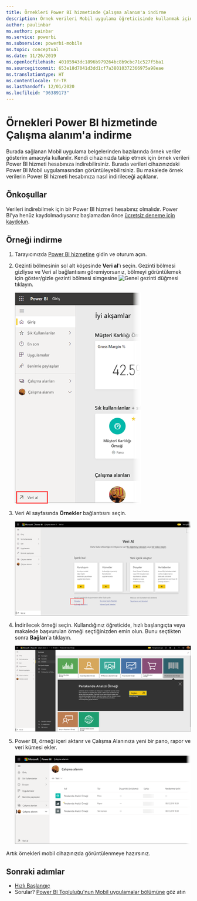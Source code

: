 ```yaml
---
title: Örnekleri Power BI hizmetinde Çalışma alanım'a indirme
description: Örnek verileri Mobil uygulama öğreticisinde kullanmak için Power BI hizmeti hesabınızdaki Çalışma alanım'a indirin.
author: paulinbar
ms.author: painbar
ms.service: powerbi
ms.subservice: powerbi-mobile
ms.topic: conceptual
ms.date: 11/26/2019
ms.openlocfilehash: 40105943dc1896b979264bc8b9cbc71c527f5ba1
ms.sourcegitcommit: 653e18d7041d3dd1cf7a38010372366975a98eae
ms.translationtype: HT
ms.contentlocale: tr-TR
ms.lasthandoff: 12/01/2020
ms.locfileid: "96389173"
---
```

# <a name="downloading-samples-to-my-workspace-in-the-power-bi-service"></a>Örnekleri Power BI hizmetinde Çalışma alanım'a indirme

Burada sağlanan Mobil uygulama belgelerinden bazılarında örnek veriler gösterim amacıyla kullanılır. Kendi cihazınızda takip etmek için örnek verileri Power BI hizmeti hesabınıza indirebilirsiniz. Burada verileri cihazınızdaki Power BI Mobil uygulamasından görüntüleyebilirsiniz. Bu makalede örnek verilerin Power BI hizmeti hesabınıza nasıl indirileceği açıklanır. 

## <a name="prerequisites"></a>Önkoşullar

Verileri indirebilmek için bir Power BI hizmeti hesabınız olmalıdır. Power BI’ya henüz kaydolmadıysanız başlamadan önce [ücretsiz deneme için kaydolun](https://app.powerbi.com/signupredirect?pbi_source=web).

## <a name="download-a-sample"></a>Örneği indirme

1. Tarayıcınızda [Power BI hizmetine](https://app.powerbi.com) gidin ve oturum açın.

2. Gezinti bölmesinin sol alt köşesinde **Veri al**'ı seçin. Gezinti bölmesi gizliyse ve Veri al bağlantısını göremiyorsanız, bölmeyi görüntülemek için göster/gizle gezinti bölmesi simgesine ![Genel gezinti düğmesi](./media/mobile-apps-download-samples/power-bi-iphone-global-nav-button.png) tıklayın.  
   
    ![Verileri Al](./media/mobile-apps-download-samples/power-bi-get-data.png)

3. Veri Al sayfasında **Örnekler** bağlantısını seçin.
   
   ![Örnekler simgesi](./media/mobile-apps-download-samples/power-bi-samples-icon.png)

4. İndirilecek örneği seçin. Kullandığınız öğreticide, hızlı başlangıçta veya makalede başvurulan örneği seçtiğinizden emin olun. Bunu seçtikten sonra **Bağlan**'a tıklayın.
  
   ![Bağlan'ı seçme](./media/mobile-apps-download-samples/opportunity-connect.png)
   
5. Power BI, örneği içeri aktarır ve Çalışma Alanınıza yeni bir pano, rapor ve veri kümesi ekler.
   
   ![Örnek pano](./media/mobile-apps-download-samples/power-bi-service-opportunity-sample.png)
  
Artık örnekleri mobil cihazınızda görüntülenmeye hazırsınız.

## <a name="next-steps"></a>Sonraki adımlar
* [Hızlı Başlangıç](mobile-apps-quickstart-view-dashboard-report.md)
* Sorular? [Power BI Topluluğu'nun Mobil uygulamalar bölümüne](https://go.microsoft.com/fwlink/?linkid=839277) göz atın
